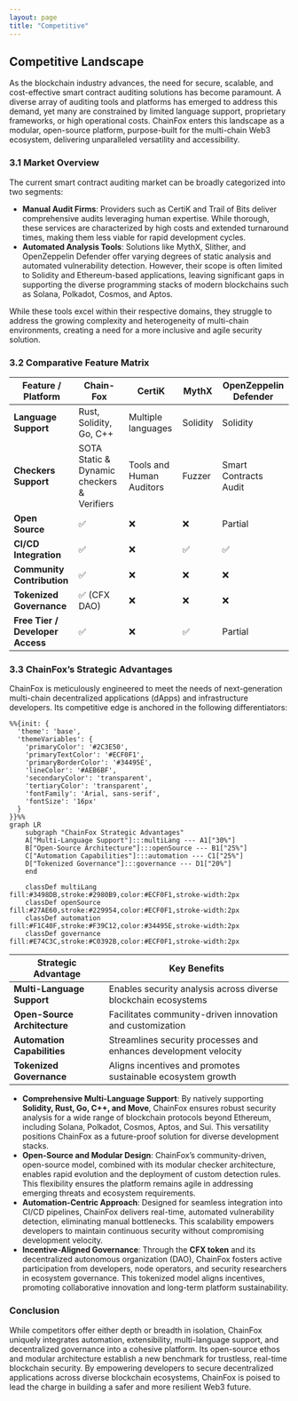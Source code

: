 ```yaml
---
layout: page
title: "Competitive"
---
```


## Competitive Landscape
As the blockchain industry advances, the need for secure, scalable, and cost-effective smart contract auditing solutions has become paramount. A diverse array of auditing tools and platforms has emerged to address this demand, yet many are constrained by limited language support, proprietary frameworks, or high operational costs. ChainFox enters this landscape as a modular, open-source platform, purpose-built for the multi-chain Web3 ecosystem, delivering unparalleled versatility and accessibility.

### 3.1 Market Overview

The current smart contract auditing market can be broadly categorized into two segments:

- **Manual Audit Firms**: Providers such as CertiK and Trail of Bits deliver comprehensive audits leveraging human expertise. While thorough, these services are characterized by high costs and extended turnaround times, making them less viable for rapid development cycles.
- **Automated Analysis Tools**: Solutions like MythX, Slither, and OpenZeppelin Defender offer varying degrees of static analysis and automated vulnerability detection. However, their scope is often limited to Solidity and Ethereum-based applications, leaving significant gaps in supporting the diverse programming stacks of modern blockchains such as Solana, Polkadot, Cosmos, and Aptos.

While these tools excel within their respective domains, they struggle to address the growing complexity and heterogeneity of multi-chain environments, creating a need for a more inclusive and agile security solution.


### 3.2 Comparative Feature Matrix

| Feature / Platform               | **Chain-Fox**                 | CertiK   | MythX    | OpenZeppelin Defender |
| -------------------------------- | ----------------------------- | -------- | -------- | --------------------- |
| **Language Support**             | Rust, Solidity, Go, C++ | Multiple languages | Solidity | Solidity              |
| **Checkers Support**                  | SOTA Static & Dynamic checkers & Verifiers | Tools and Human Auditors     | Fuzzer       | Smart Contracts Audit        |  Partial               |
| **Open Source**                  | ✅                             | ❌        | ❌        |  Partial               |
| **CI/CD Integration**            | ✅                             | ❌        | ✅        | ✅                     |
| **Community Contribution**       | ✅                             | ❌        | ❌        | ❌                     |
| **Tokenized Governance**         | ✅ (CFX DAO)                   | ❌        | ❌        | ❌                     |
| **Free Tier / Developer Access** | ✅                             | ❌        | ✅        | Partial               |

### 3.3 ChainFox’s Strategic Advantages

ChainFox is meticulously engineered to meet the needs of next-generation multi-chain decentralized applications (dApps) and infrastructure developers. Its competitive edge is anchored in the following differentiators:

```mermaid
%%{init: {
  'theme': 'base',
  'themeVariables': {
    'primaryColor': '#2C3E50',
    'primaryTextColor': '#ECF0F1',
    'primaryBorderColor': '#34495E',
    'lineColor': '#AEB6BF',
    'secondaryColor': 'transparent',
    'tertiaryColor': 'transparent',
    'fontFamily': 'Arial, sans-serif',
    'fontSize': '16px'
  }
}}%%
graph LR
    subgraph "ChainFox Strategic Advantages"
    A["Multi-Language Support"]:::multiLang --- A1["30%"]
    B["Open-Source Architecture"]:::openSource --- B1["25%"]
    C["Automation Capabilities"]:::automation --- C1["25%"]
    D["Tokenized Governance"]:::governance --- D1["20%"]
    end

    classDef multiLang fill:#3498DB,stroke:#2980B9,color:#ECF0F1,stroke-width:2px
    classDef openSource fill:#27AE60,stroke:#229954,color:#ECF0F1,stroke-width:2px
    classDef automation fill:#F1C40F,stroke:#F39C12,color:#34495E,stroke-width:2px
    classDef governance fill:#E74C3C,stroke:#C0392B,color:#ECF0F1,stroke-width:2px
```

| Strategic Advantage | Key Benefits |
|-------------------|-------------|
| **Multi-Language Support** | Enables security analysis across diverse blockchain ecosystems |
| **Open-Source Architecture** | Facilitates community-driven innovation and customization |
| **Automation Capabilities** | Streamlines security processes and enhances development velocity |
| **Tokenized Governance** | Aligns incentives and promotes sustainable ecosystem growth |

- **Comprehensive Multi-Language Support**: By natively supporting **Solidity, Rust, Go, C++, and Move**, ChainFox ensures robust security analysis for a wide range of blockchain protocols beyond Ethereum, including Solana, Polkadot, Cosmos, Aptos, and Sui. This versatility positions ChainFox as a future-proof solution for diverse development stacks.
- **Open-Source and Modular Design**: ChainFox’s community-driven, open-source model, combined with its modular checker architecture, enables rapid evolution and the deployment of custom detection rules. This flexibility ensures the platform remains agile in addressing emerging threats and ecosystem requirements.
- **Automation-Centric Approach**: Designed for seamless integration into CI/CD pipelines, ChainFox delivers real-time, automated vulnerability detection, eliminating manual bottlenecks. This scalability empowers developers to maintain continuous security without compromising development velocity.
- **Incentive-Aligned Governance**: Through the **CFX token** and its decentralized autonomous organization (DAO), ChainFox fosters active participation from developers, node operators, and security researchers in ecosystem governance. This tokenized model aligns incentives, promoting collaborative innovation and long-term platform sustainability.

### Conclusion

While competitors offer either depth or breadth in isolation, ChainFox uniquely integrates automation, extensibility, multi-language support, and decentralized governance into a cohesive platform. Its open-source ethos and modular architecture establish a new benchmark for trustless, real-time blockchain security. By empowering developers to secure decentralized applications across diverse blockchain ecosystems, ChainFox is poised to lead the charge in building a safer and more resilient Web3 future.